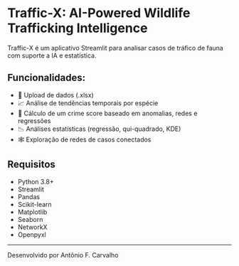 # Traffic-X: AI-Powered Wildlife Trafficking Intelligence

Traffic-X é um aplicativo Streamlit para analisar casos de tráfico de fauna com suporte a IA e estatística.  

## Funcionalidades:
- 📂 Upload de dados (.xlsx)
- 📈 Análise de tendências temporais por espécie
- 🧠 Cálculo de um crime score baseado em anomalias, redes e regressões
- 📉 Análises estatísticas (regressão, qui-quadrado, KDE)
- 🕸️ Exploração de redes de casos conectados

## Requisitos
- Python 3.8+
- Streamlit
- Pandas
- Scikit-learn
- Matplotlib
- Seaborn
- NetworkX
- Openpyxl

---
Desenvolvido por Antônio F. Carvalho
